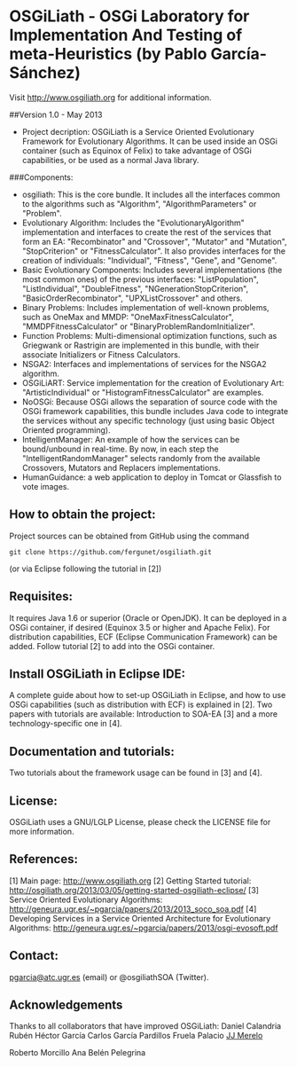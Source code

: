 # OSGiLiath - OSGi Laboratory for Implementation And Testing of meta-Heuristics (by Pablo García-Sánchez)

Visit http://www.osgiliath.org for additional information.

##Version 1.0 - May 2013

- Project decription:
OSGiLiath is a Service Oriented Evolutionary Framework for Evolutionary Algorithms. It can be used inside an OSGi container (such as Equinox of Felix) to take advantage of OSGi capabilities, or be used as a normal Java library.

###Components:

* osgiliath: This is the core bundle. It includes all the interfaces common to the algorithms such as "Algorithm", "AlgorithmParameters" or "Problem". 
* Evolutionary Algorithm:  Includes the "EvolutionaryAlgorithm" implementation and interfaces to create the rest of the services that form an EA: "Recombinator" and "Crossover", "Mutator" and "Mutation", "StopCriterion" or "FitnessCalculator". It also provides interfaces for the creation of individuals: "Individual", "Fitness", "Gene", and "Genome". 
* Basic Evolutionary Components: Includes several implementations (the most common ones) of the previous interfaces: "ListPopulation", "ListIndividual", "DoubleFitness", "NGenerationStopCriterion", "BasicOrderRecombinator", "UPXListCrossover" and others.
* Binary Problems: Includes implementation of well-known problems, such as OneMax and MMDP: "OneMaxFitnessCalculator", "MMDPFitnessCalculator" or "BinaryProblemRandomInitializer".
* Function Problems: Multi-dimensional optimization functions, such as Griegwank or Rastrigin are implemented in this bundle, with their associate Initializers or Fitness Calculators.
* NSGA2: Interfaces and implementations of services for the NSGA2 algorithm.
* OSGiLiART: Service implementation for the creation of Evolutionary Art: "ArtisticIndividual" or "HistogramFitnessCalculator" are examples.
* NoOSGi: Because OSGi allows the separation of source code with the OSGi framework capabilities, this bundle includes Java code to integrate the services without any specific technology (just using basic Object Oriented programming).
* IntelligentManager: An example of how the services can be bound/unbound in real-time. By now, in each step the "IntelligentRandomManager" selects randomly from the available Crossovers, Mutators and Replacers implementations.
* HumanGuidance: a web application to deploy in Tomcat or Glassfish to vote images.


## How to obtain the project:
Project sources can be obtained from GitHub using the command


    git clone https://github.com/fergunet/osgiliath.git

(or via Eclipse following the tutorial in [2])

## Requisites:
It requires Java 1.6 or superior (Oracle or OpenJDK). It can be deployed in a OSGi container, if desired (Equinox 3.5 or higher and Apache Felix). For distribution capabilities, ECF (Eclipse Communication Framework) can be added. Follow tutorial [2] to add into the OSGi container.

## Install OSGiLiath in Eclipse IDE:

A complete guide about how to set-up OSGiLiath in Eclipse, and how to use OSGi capabilities (such as distribution with ECF) is explained in [2]. Two papers with tutorials are available: Introduction to SOA-EA [3] and a more technology-specific one in [4].

## Documentation and tutorials:
Two tutorials about the framework usage can be found in [3] and [4].

## License:
OSGiLiath uses a GNU/LGLP License, please check the LICENSE file for more information.

## References:
[1] Main page: http://www.osgiliath.org
[2] Getting Started tutorial: http://osgiliath.org/2013/03/05/getting-started-osgiliath-eclipse/
[3] Service Oriented Evolutionary Algorithms: http://geneura.ugr.es/~pgarcia/papers/2013/2013_soco_soa.pdf
[4] Developing Services in a Service Oriented Architecture for Evolutionary Algorithms: http://geneura.ugr.es/~pgarcia/papers/2013/osgi-evosoft.pdf

## Contact:
pgarcia@atc.ugr.es (email) or @osgiliathSOA (Twitter).

## Acknowledgements

Thanks to all collaborators that have improved OSGiLiath:
Daniel Calandria
Rubén Héctor García
Carlos García Pardillos
Fruela Palacio
[JJ Merelo](http://jj.github.io/)

Roberto Morcillo
Ana Belén Pelegrina




